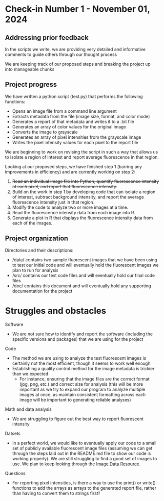 

# Check-in Number 1 - November 01, 2024 #


## Addressing prior feedback ##

In the scripts we write, we are providing very detailed and informative comments to guide others through our thought process

We are keeping track of our proposed steps and breaking the project up into manageable chunks


## Project progress ##

We have written a python script (test.py) that performs the following functions:
- Opens an image file from a command line argument
- Extracts metadata from the file (image size, format, and color mode)
- Generates a report of that metadata and writes it to a .txt file    
- Generates an array of color values for the original image
- Converts the image to grayscale
- Generates an array of pixel intensities from the grayscale image
- Writes the pixel intensity values for each pixel to the report file

We are beginning to work on revising the script in such a way that allows us to isolate a region of interest and report average fluorescence in that region.


Looking at our proposed steps, we have finished step 1 (barring any improvements in efficiency) and are currently working on step 2:

1. ~~Read an individual image file into Python, quantify fluorescence intensity at each pixel, and report that fluorescence intensity.~~
2. Build on the work in step 1 by developing code that can isolate a region of interest, subtract background intensity, and report the average fluorescence intensity just in that region.
3. Modify the code to analyze two or more images at a time.
4. Read the fluorescence intensity data from each image into R.
5. Generate a plot in R that displays the fluorescence intensity data from each of the images.


## Project organization ##

Directories and their descriptions:
- /data/ contains two sample fluorescent images that we have been using to test our initial code and will eventually hold the fluorescent images we plan to run for analysis
- /src/ contains our test code files and will eventually hold our final code files
- /doc/ contains this document and will eventually hold any supporting documentation for the project

# Struggles and obstacles ##

Software
- We are not sure how to identify and report the software (including the specific versions and packages) that we are using for the project

Code
- The method we are using to analyze the test fluorescent images is certainly not the most efficient, though it seems to work well enough
- Establishing a quality control method for the image metadata is trickier than we expected
    - For instance, ensuring that the image files are the correct format (jpg, png, etc.) and correct size for analysis (this will be more important as we try to expand our program to analyze multiple images at once, as maintain consistent formatting across each image will be important to generating reliable analyses)

Math and data analysis
- We are struggling to figure out the best way to report fluorescent intensity


Datsets
- In a perfect world, we would like to eventually apply our code to a small set of publicly available fluorescent image files (assuming we can get through the steps laid out in the README.md file to show our code is working properly). We are still struggling to find a good set of images to use. We plan to keep looking through the [Image Data Resource](http://idr.openmicroscopy.org).
        
    
Questions
- For reporting pixel intensities, is there a way to use the print() or write() functions to add the arrays as arrays to the generated report file, rather than having to convert them to strings first?






